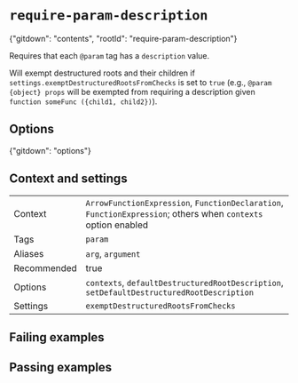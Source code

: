 # `require-param-description`

{"gitdown": "contents", "rootId": "require-param-description"}

Requires that each `@param` tag has a `description` value.

Will exempt destructured roots and their children if
`settings.exemptDestructuredRootsFromChecks` is set to `true` (e.g.,
`@param {object} props` will be exempted from requiring a description given
`function someFunc ({child1, child2})`).

## Options

{"gitdown": "options"}

## Context and settings

|||
|---|---|
|Context|`ArrowFunctionExpression`, `FunctionDeclaration`, `FunctionExpression`; others when `contexts` option enabled|
|Tags|`param`|
|Aliases|`arg`, `argument`|
|Recommended|true|
|Options|`contexts`, `defaultDestructuredRootDescription`, `setDefaultDestructuredRootDescription`|
|Settings|`exemptDestructuredRootsFromChecks`|

## Failing examples

<!-- assertions-failing requireParamDescription -->

## Passing examples

<!-- assertions-passing requireParamDescription -->

